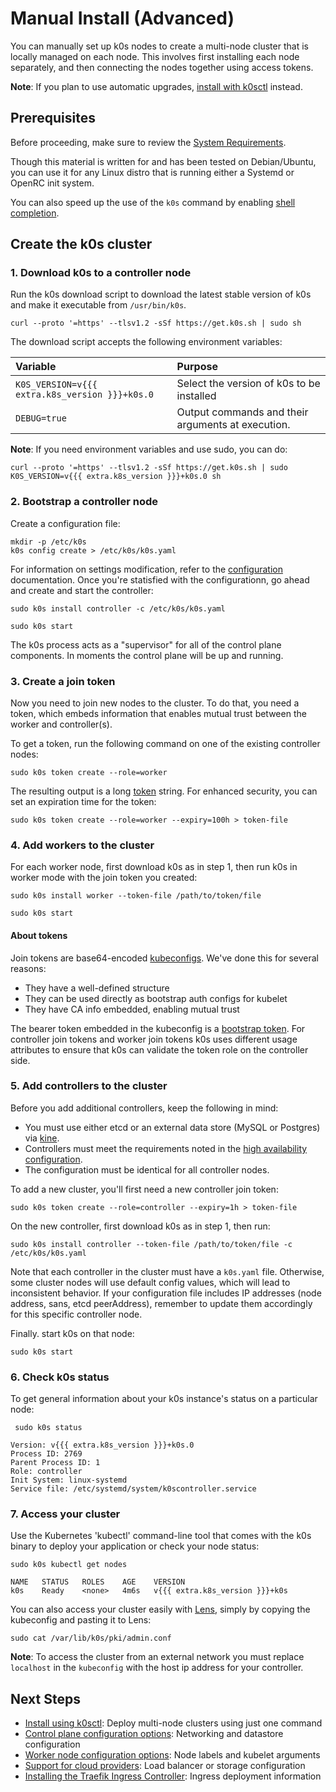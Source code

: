 # Manual Install (Advanced)

You can manually set up k0s nodes to create a multi-node cluster that is locally managed on each node. This involves first installing each node separately, and then connecting the nodes together using access tokens.

**Note**: If you plan to use automatic upgrades, [install with k0sctl](k0sctl-install.md) instead.

## Prerequisites

Before proceeding, make sure to review the [System Requirements](system-requirements.md).

Though this material is written for and has been tested on Debian/Ubuntu, you can use it for any Linux distro that is running either a Systemd or OpenRC init system.

You can also speed up the use of the `k0s` command by enabling [shell completion](shell-completion.md).

## Create the k0s cluster

### 1. Download k0s to a controller node

Run the k0s download script to download the latest stable version of k0s and make it executable from `/usr/bin/k0s`.

```shell
curl --proto '=https' --tlsv1.2 -sSf https://get.k0s.sh | sudo sh
```

The download script accepts the following environment variables:

| Variable                    | Purpose                                                              |
|:----------------------------|:---------------------------------------------------------------------|
| `K0S_VERSION=v{{{ extra.k8s_version }}}+k0s.0` | Select the version of k0s to be installed         |
| `DEBUG=true`                                   | Output commands and their arguments at execution. |

**Note**: If you need environment variables and use sudo, you can do:

```shell
curl --proto '=https' --tlsv1.2 -sSf https://get.k0s.sh | sudo K0S_VERSION=v{{{ extra.k8s_version }}}+k0s.0 sh
```

### 2. Bootstrap a controller node

Create a configuration file:

```shell
mkdir -p /etc/k0s
k0s config create > /etc/k0s/k0s.yaml
```

For information on settings modification, refer to the [configuration](configuration.md) documentation. Once you're statisfied with the configurationn, go ahead and create and start the controller:

```shell
sudo k0s install controller -c /etc/k0s/k0s.yaml
```

```shell
sudo k0s start
```

The k0s process acts as a "supervisor" for all of the control plane components. In moments the control plane will be up and running.

### 3. Create a join token

Now you need to join new nodes to the cluster. To do that, you need a token, which embeds information that enables mutual trust between the worker and controller(s).

To get a token, run the following command on one of the existing controller nodes:

```shell
sudo k0s token create --role=worker
```

The resulting output is a long [token](#about-tokens) string. For enhanced security, you can set an expiration time for the token:

```shell
sudo k0s token create --role=worker --expiry=100h > token-file
```

### 4. Add workers to the cluster

For each worker node, first download k0s as in step 1, then run k0s in worker mode with the join token you created:

```shell
sudo k0s install worker --token-file /path/to/token/file
```

```shell
sudo k0s start
```

#### About tokens

Join tokens are base64-encoded [kubeconfigs](https://kubernetes.io/docs/tasks/access-application-cluster/configure-access-multiple-clusters/). We've done this for several reasons:

- They have a well-defined structure
- They can be used directly as bootstrap auth configs for kubelet
- They have CA info embedded, enabling mutual trust

The bearer token embedded in the kubeconfig is a [bootstrap token](https://kubernetes.io/docs/reference/access-authn-authz/bootstrap-tokens/). For controller join tokens and worker join tokens k0s uses different usage attributes to ensure that k0s can validate the token role on the controller side.

### 5. Add controllers to the cluster

Before you add additional controllers, keep the following in mind:
* You must use either etcd or an external data store (MySQL or Postgres) via [kine](kine-data-store.md). 
* Controllers must meet the requirements noted in the [high availability configuration](high-availability.md). 
* The configuration must be identical for all controller nodes.

To add a new cluster, you'll first need a new controller join token:

```shell
sudo k0s token create --role=controller --expiry=1h > token-file
```

On the new controller, first download k0s as in step 1, then run:

```shell
sudo k0s install controller --token-file /path/to/token/file -c /etc/k0s/k0s.yaml
```

Note that each controller in the cluster must have a `k0s.yaml` file. Otherwise, some cluster nodes will use default config values, which will lead to inconsistent behavior. If your configuration file includes IP addresses (node address, sans, etcd peerAddress), remember to update them accordingly for this specific controller node.

Finally. start k0s on that node:

```shell
sudo k0s start
```

### 6. Check k0s status

To get general information about your k0s instance's status on a particular node:

```shell
 sudo k0s status
```

```shell
Version: v{{{ extra.k8s_version }}}+k0s.0
Process ID: 2769
Parent Process ID: 1
Role: controller
Init System: linux-systemd
Service file: /etc/systemd/system/k0scontroller.service
```

### 7. Access your cluster

Use the Kubernetes 'kubectl' command-line tool that comes with the k0s binary to deploy your application or check your node status:

```shell
sudo k0s kubectl get nodes
```

```shell
NAME   STATUS   ROLES    AGE    VERSION
k0s    Ready    <none>   4m6s   v{{{ extra.k8s_version }}}+k0s
```

You can also access your cluster easily with [Lens](https://k8slens.dev/), simply by copying the kubeconfig and pasting it to Lens:

```shell
sudo cat /var/lib/k0s/pki/admin.conf
```

**Note**: To access the cluster from an external network you must replace `localhost` in the `kubeconfig` with the host ip address for your controller.

## Next Steps

- [Install using k0sctl](k0sctl-install.md): Deploy multi-node clusters using just one command
- [Control plane configuration options](configuration.md): Networking and datastore configuration
- [Worker node configuration options](worker-node-config.md): Node labels and kubelet arguments
- [Support for cloud providers](cloud-providers.md): Load balancer or storage configuration
- [Installing the Traefik Ingress Controller](examples/traefik-ingress.md): Ingress deployment information
